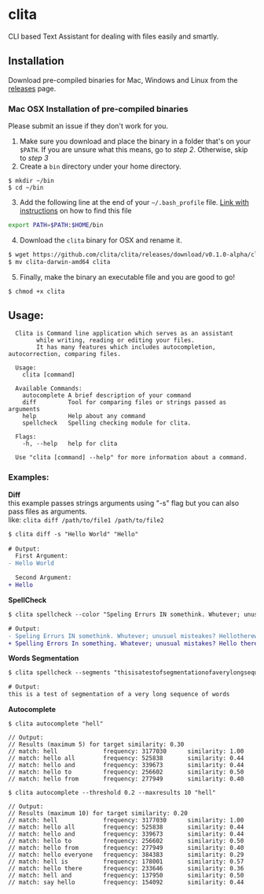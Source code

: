 # clita
CLI based Text Assistant for dealing with files easily and smartly.  

## Installation

Download pre-compiled binaries for Mac, Windows and Linux from the [releases](https://github.com/clita/clita/releases) page.  

### Mac OSX Installation of pre-compiled binaries
Please submit an issue if they don't work for you.  

1. Make sure you download and place the binary in a folder that's on your `$PATH`.  If you are unsure what this means, go to *step 2*. Otherwise, skip to *step 3*
2. Create a `bin` directory under your home directory.
```
$ mkdir ~/bin
$ cd ~/bin
```
3. Add the following line at the end of your `~/.bash_profile` file.  [Link with instructions](https://natelandau.com/my-mac-osx-bash_profile/) on how to find this file
```sh
export PATH=$PATH:$HOME/bin
```
4. Download the `clita` binary for OSX and rename it.  
```sh
$ wget https://github.com/clita/clita/releases/download/v0.1.0-alpha/clita-darwin-amd64  
$ mv clita-darwin-amd64 clita
```
5. Finally, make the binary an executable file and you are good to go!
```
$ chmod +x clita
```

## Usage: 
```
  Clita is Command line application which serves as an assistant
        while writing, reading or editing your files.
        It has many features which includes autocompletion, autocorrection, comparing files.

  Usage:
    clita [command]

  Available Commands:
    autocomplete A brief description of your command
    diff         Tool for comparing files or strings passed as arguments
    help         Help about any command
    spellcheck   Spelling checking module for clita.

  Flags:
    -h, --help   help for clita

  Use "clita [command] --help" for more information about a command.
```  

### Examples: 
**Diff**   
this example passes strings arguments using "-s" flag but you can also pass files as arguments.  
like: `clita diff /path/to/file1 /path/to/file2`
```diff
$ clita diff -s "Hello World" "Hello"
  
# Output:  
  First Argument:  
- Hello World

  Second Argument:  
+ Hello 
```  

**SpellCheck**  
```diff
$ clita spellcheck --color "Speling Errurs IN somethink. Whutever; unusuel misteakes? Hellothereworld"

# Output: 
- Speling Errurs IN somethink. Whutever; unusuel misteakes? Hellothereworld
+ Spelling Errors In something. Whatever; unusual mistakes? Hello there world
```  

**Words Segmentation**  
```diff
$ clita spellcheck --segments "thisisatestofsegmentationofaverylongsequenceofwords"

# Output: 
this is a test of segmentation of a very long sequence of words
```  

**Autocomplete**  
```
$ clita autocomplete "hell"

// Output: 
// Results (maximum 5) for target similarity: 0.30
// match: hell             frequency: 3177030      similarity: 1.00
// match: hello all        frequency: 525838       similarity: 0.44
// match: hello and        frequency: 339673       similarity: 0.44
// match: hello to         frequency: 256602       similarity: 0.50
// match: hello from       frequency: 277949       similarity: 0.40
```  

```
$ clita autocomplete --threshold 0.2 --maxresults 10 "hell"

// Output:
// Results (maximum 10) for target similarity: 0.20
// match: hell             frequency: 3177030      similarity: 1.00
// match: hello all        frequency: 525838       similarity: 0.44
// match: hello and        frequency: 339673       similarity: 0.44
// match: hello to         frequency: 256602       similarity: 0.50
// match: hello from       frequency: 277949       similarity: 0.40
// match: hello everyone   frequency: 384383       similarity: 0.29
// match: hell is          frequency: 178001       similarity: 0.57
// match: hello there      frequency: 233646       similarity: 0.36
// match: hell and         frequency: 137950       similarity: 0.50
// match: say hello        frequency: 154092       similarity: 0.44
```  

  
